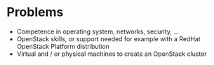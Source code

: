# Problems

- Competence in operating system, networks, security, ...
- OpenStack skills, or support needed for example with a RedHat OpenStack Platform distribution
- Virtual and / or physical machines to create an OpenStack cluster